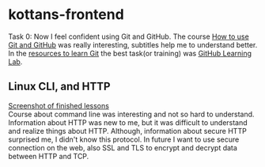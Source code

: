 # kottans-frontend
Task 0:
Now I feel confident using Git and GitHub. The course [How to use Git and GitHub](https://www.udacity.com/course/how-to-use-git-and-github--ud775) was really interesting, subtitles help me to understand better. In the [resources to learn Git](http://try.github.io/) the best task(or training) was [GitHub Learning Lab](https://lab.github.com/courses).
## Linux CLI, and HTTP
[Screenshot of finished lessons](task_linux_cli/screenshot.jpg) 
<br>
Course about command line was interesting and not so hard to understand.
Information about HTTP was new to me, but it was difficult to understand and realize things about HTTP.
Although, information about secure HTTP surprised me, I didn't know this protocol.
In future I want to use secure connection on the web, also SSL and TLS to encrypt and decrypt data between HTTP and TCP.
